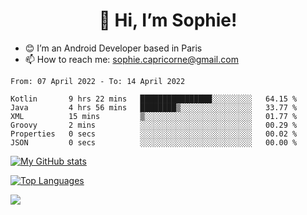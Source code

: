 <h1 align="center"> 👋 Hi, I’m Sophie! </h1>  

- 😊 I’m an Android Developer based in Paris
- 📫 How to reach me: sophie.capricorne@gmail.com


<!--START_SECTION:waka-->

```text
From: 07 April 2022 - To: 14 April 2022

Kotlin       9 hrs 22 mins   ████████████████░░░░░░░░░   64.15 %
Java         4 hrs 56 mins   ████████▒░░░░░░░░░░░░░░░░   33.77 %
XML          15 mins         ▒░░░░░░░░░░░░░░░░░░░░░░░░   01.77 %
Groovy       2 mins          ░░░░░░░░░░░░░░░░░░░░░░░░░   00.29 %
Properties   0 secs          ░░░░░░░░░░░░░░░░░░░░░░░░░   00.02 %
JSON         0 secs          ░░░░░░░░░░░░░░░░░░░░░░░░░   00.00 %
```

<!--END_SECTION:waka-->

[![My GitHub stats](https://github-readme-stats.vercel.app/api?username=sophicapri&show_icons=true&theme=buefy)](https://github.com/anuraghazra/github-readme-stats)

[![Top Languages](https://github-readme-stats.vercel.app/api/top-langs/?username=sophicapri&langs_count=2&layout=compact)](https://github.com/anuraghazra/github-readme-stats)

![](https://github-readme-streak-stats.herokuapp.com/?user=sophicapri)
